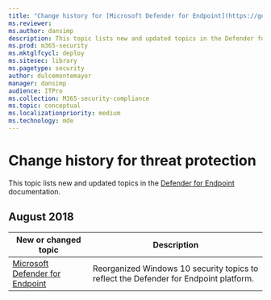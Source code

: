 ```yaml
---
title: "Change history for [Microsoft Defender for Endpoint](https://go.microsoft.com/fwlink/p/?linkid=2146631)"
ms.reviewer: 
ms.author: dansimp
description: This topic lists new and updated topics in the Defender for Endpoint content set.
ms.prod: m365-security
ms.mktglfcycl: deploy
ms.sitesec: library
ms.pagetype: security
author: dulcemontemayor
manager: dansimp
audience: ITPro
ms.collection: M365-security-compliance
ms.topic: conceptual
ms.localizationpriority: medium
ms.technology: mde
---
```


# Change history for threat protection
This topic lists new and updated topics in the [Defender for Endpoint](https://docs.microsoft.com/microsoft-365/security/defender-endpoint/microsoft-defender-endpoint) documentation.

## August 2018

New or changed topic | Description
---------------------|------------
[Microsoft Defender for Endpoint](https://docs.microsoft.com/microsoft-365/security/defender-endpoint/microsoft-defender-endpoint) | Reorganized Windows 10 security topics to reflect the Defender for Endpoint platform.

